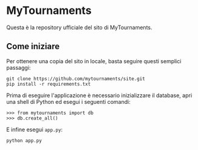 # MyTournaments
Questa è la repository ufficiale del sito di MyTournaments.

## Come iniziare
Per ottenere una copia del sito in locale, basta seguire questi semplici passaggi:
```
git clone https://github.com/mytournaments/site.git
pip install -r requirements.txt
```
Prima di eseguire l'applicazione è necessario inizializzare il database, apri una shell di Python ed esegui i seguenti comandi:
```
>>> from mytournaments import db
>>> db.create_all()
```
E infine esegui `app.py`:
```
python app.py
```
